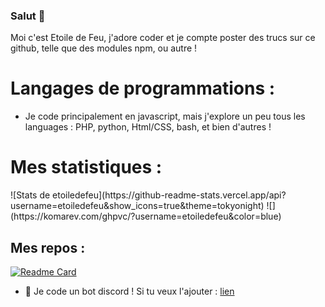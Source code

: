 ### Salut 👋


Moi c'est Etoile de Feu, j'adore coder et je compte poster des trucs sur ce github, telle que des modules npm, ou autre !




<h1>Langages de programmations :</h1>

+ Je code principalement en javascript, mais j'explore un peu tous les languages : PHP, python, Html/CSS, bash, et bien d'autres !

<h1>Mes statistiques :</h1>
![Stats de etoiledefeu](https://github-readme-stats.vercel.app/api?username=etoiledefeu&show_icons=true&theme=tokyonight)
![](https://komarev.com/ghpvc/?username=etoiledefeu&color=blue)

<h2>Mes repos :</h2>

[![Readme Card](https://github-readme-stats.vercel.app/api/pin/?username=etoiledefeu&repo=sbot-docs)](https://github.com/anuraghazra/github-readme-stats)



+ 🤖 Je code un bot discord ! Si tu veux l'ajouter : [lien](https://top.gg/bot/988866995393024040)
